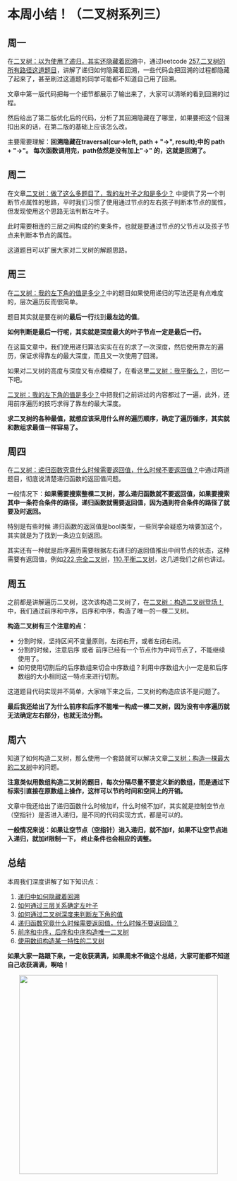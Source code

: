 
# 本周小结！（二叉树系列三）


## 周一

在[二叉树：以为使用了递归，其实还隐藏着回溯](https://programmercarl.com/二叉树中递归带着回溯.html)中，通过leetcode [257.二叉树的所有路径这道题目](https://programmercarl.com/0257.二叉树的所有路径.html)，讲解了递归如何隐藏着回溯，一些代码会把回溯的过程都隐藏了起来了，甚至刷过这道题的同学可能都不知道自己用了回溯。

文章中第一版代码把每一个细节都展示了输出来了，大家可以清晰的看到回溯的过程。

然后给出了第二版优化后的代码，分析了其回溯隐藏在了哪里，如果要把这个回溯扣出来的话，在第二版的基础上应该怎么改。

主要需要理解：**回溯隐藏在traversal(cur->left, path + "->", result);中的 path + "->"。 每次函数调用完，path依然是没有加上"->" 的，这就是回溯了。**


## 周二

在文章[二叉树：做了这么多题目了，我的左叶子之和是多少？](https://programmercarl.com/0404.左叶子之和.html) 中提供了另一个判断节点属性的思路，平时我们习惯了使用通过节点的左右孩子判断本节点的属性，但发现使用这个思路无法判断左叶子。

此时需要相连的三层之间构成的约束条件，也就是要通过节点的父节点以及孩子节点来判断本节点的属性。

这道题目可以扩展大家对二叉树的解题思路。


## 周三

在[二叉树：我的左下角的值是多少？](https://programmercarl.com/0513.找树左下角的值.html)中的题目如果使用递归的写法还是有点难度的，层次遍历反而很简单。

题目其实就是要在树的**最后一行**找到**最左边的值**。

**如何判断是最后一行呢，其实就是深度最大的叶子节点一定是最后一行。**

在这篇文章中，我们使用递归算法实实在在的求了一次深度，然后使用靠左的遍历，保证求得靠左的最大深度，而且又一次使用了回溯。

如果对二叉树的高度与深度又有点模糊了，在看这里[二叉树：我平衡么？](https://programmercarl.com/0110.平衡二叉树.html)，回忆一下吧。

[二叉树：我的左下角的值是多少？](https://programmercarl.com/0513.找树左下角的值.html)中把我们之前讲过的内容都过了一遍，此外，还用前序遍历的技巧求得了靠左的最大深度。

**求二叉树的各种最值，就想应该采用什么样的遍历顺序，确定了遍历循序，其实就和数组求最值一样容易了。**


## 周四

在[二叉树：递归函数究竟什么时候需要返回值，什么时候不要返回值？](https://programmercarl.com/0112.路径总和.html)中通过两道题目，彻底说清楚递归函数的返回值问题。

一般情况下：**如果需要搜索整棵二叉树，那么递归函数就不要返回值，如果要搜索其中一条符合条件的路径，递归函数就需要返回值，因为遇到符合条件的路径了就要及时返回。**

特别是有些时候 递归函数的返回值是bool类型，一些同学会疑惑为啥要加这个，其实就是为了找到一条边立刻返回。

其实还有一种就是后序遍历需要根据左右递归的返回值推出中间节点的状态，这种需要有返回值，例如[222.完全二叉树](https://programmercarl.com/0222.完全二叉树的节点个数.html)，[110.平衡二叉树](https://programmercarl.com/0110.平衡二叉树.html)，这几道我们之前也讲过。

## 周五

之前都是讲解遍历二叉树，这次该构造二叉树了，在[二叉树：构造二叉树登场！](https://programmercarl.com/0106.从中序与后序遍历序列构造二叉树.html)中，我们通过前序和中序，后序和中序，构造了唯一的一棵二叉树。

**构造二叉树有三个注意的点：**

* 分割时候，坚持区间不变量原则，左闭右开，或者左闭右闭。
* 分割的时候，注意后序 或者 前序已经有一个节点作为中间节点了，不能继续使用了。
* 如何使用切割后的后序数组来切合中序数组？利用中序数组大小一定是和后序数组的大小相同这一特点来进行切割。

这道题目代码实现并不简单，大家啃下来之后，二叉树的构造应该不是问题了。

**最后我还给出了为什么前序和后序不能唯一构成一棵二叉树，因为没有中序遍历就无法确定左右部分，也就无法分割。**

## 周六

知道了如何构造二叉树，那么使用一个套路就可以解决文章[二叉树：构造一棵最大的二叉树](https://programmercarl.com/0654.最大二叉树.html)中的问题。

**注意类似用数组构造二叉树的题目，每次分隔尽量不要定义新的数组，而是通过下标索引直接在原数组上操作，这样可以节约时间和空间上的开销。**

文章中我还给出了递归函数什么时候加if，什么时候不加if，其实就是控制空节点（空指针）是否进入递归，是不同的代码实现方式，都是可以的。

**一般情况来说：如果让空节点（空指针）进入递归，就不加if，如果不让空节点进入递归，就加if限制一下， 终止条件也会相应的调整。**

## 总结

本周我们深度讲解了如下知识点：

1. [递归中如何隐藏着回溯](https://programmercarl.com/二叉树中递归带着回溯.html)
2. [如何通过三层关系确定左叶子](https://programmercarl.com/0404.左叶子之和.html)
3. [如何通过二叉树深度来判断左下角的值](https://programmercarl.com/0513.找树左下角的值.html)
4. [递归函数究竟什么时候需要返回值，什么时候不要返回值？](https://programmercarl.com/0112.路径总和.html)
5. [前序和中序，后序和中序构造唯一二叉树](https://programmercarl.com/0106.从中序与后序遍历序列构造二叉树.html)
6. [使用数组构造某一特性的二叉树](https://programmercarl.com/0654.最大二叉树.html)

**如果大家一路跟下来，一定收获满满，如果周末不做这个总结，大家可能都不知道自己收获满满，啊哈！**


<div align="center"><img src='https://file1.kamacoder.com/i/algo/01二维码.jpg' width=450> </img></div>
